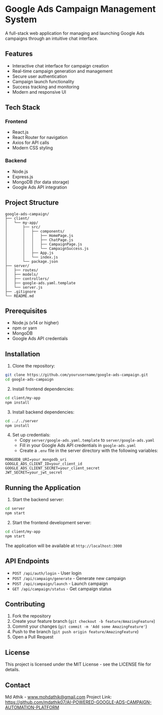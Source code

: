 # Google Ads Campaign Management System

A full-stack web application for managing and launching Google Ads campaigns through an intuitive chat interface.

## Features

- Interactive chat interface for campaign creation
- Real-time campaign generation and management
- Secure user authentication
- Campaign launch functionality
- Success tracking and monitoring
- Modern and responsive UI

## Tech Stack

### Frontend
- React.js
- React Router for navigation
- Axios for API calls
- Modern CSS styling

### Backend
- Node.js
- Express.js
- MongoDB (for data storage)
- Google Ads API integration

## Project Structure

```
google-ads-campaign/
├── client/
│   └── my-app/
│       ├── src/
│       │   ├── components/
│       │   │   ├── HomePage.js
│       │   │   ├── ChatPage.js
│       │   │   ├── CampaignPage.js
│       │   │   └── CampaignSuccess.js
│       │   ├── App.js
│       │   └── index.js
│       └── package.json
├── server/
│   ├── routes/
│   ├── models/
│   ├── controllers/
│   ├── google-ads.yaml.template
│   └── server.js
├── .gitignore
└── README.md
```

## Prerequisites

- Node.js (v14 or higher)
- npm or yarn
- MongoDB
- Google Ads API credentials

## Installation

1. Clone the repository:
```bash
git clone https://github.com/yourusername/google-ads-campaign.git
cd google-ads-campaign
```

2. Install frontend dependencies:
```bash
cd client/my-app
npm install
```

3. Install backend dependencies:
```bash
cd ../../server
npm install
```

4. Set up credentials:
   - Copy `server/google-ads.yaml.template` to `server/google-ads.yaml`
   - Fill in your Google Ads API credentials in `google-ads.yaml`
   - Create a `.env` file in the server directory with the following variables:
```
MONGODB_URI=your_mongodb_uri
GOOGLE_ADS_CLIENT_ID=your_client_id
GOOGLE_ADS_CLIENT_SECRET=your_client_secret
JWT_SECRET=your_jwt_secret
```

## Running the Application

1. Start the backend server:
```bash
cd server
npm start
```

2. Start the frontend development server:
```bash
cd client/my-app
npm start
```

The application will be available at `http://localhost:3000`

## API Endpoints

- `POST /api/auth/login` - User login
- `POST /api/campaign/generate` - Generate new campaign
- `POST /api/campaign/launch` - Launch campaign
- `GET /api/campaign/status` - Get campaign status

## Contributing

1. Fork the repository
2. Create your feature branch (`git checkout -b feature/AmazingFeature`)
3. Commit your changes (`git commit -m 'Add some AmazingFeature'`)
4. Push to the branch (`git push origin feature/AmazingFeature`)
5. Open a Pull Request

## License

This project is licensed under the MIT License - see the LICENSE file for details.

## Contact

Md Athik - www.mohdathik@gmail.com
Project Link: https://github.com/mdathik07/AI-POWERED-GOOGLE-ADS-CAMPAIGN-AUTOMATION-PLATFORM 